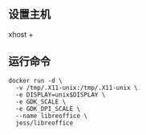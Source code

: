 ## 设置主机

xhost +

## 运行命令
```
docker run -d \
  -v /tmp/.X11-unix:/tmp/.X11-unix \
  -e DISPLAY=unix$DISPLAY \
  -e GDK_SCALE \
  -e GDK_DPI_SCALE \
  --name libreoffice \
  jess/libreoffice
```